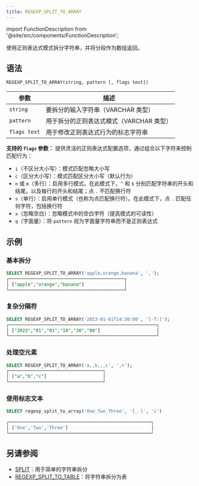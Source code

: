 ```yaml
---
title: REGEXP_SPLIT_TO_ARRAY
---
```


import FunctionDescription from '@site/src/components/FunctionDescription';

<FunctionDescription description="引入或更新于：v1.2.756"/>

使用正则表达式模式拆分字符串，并将分段作为数组返回。

## 语法

```sql
REGEXP_SPLIT_TO_ARRAY(string, pattern [, flags text])
```

| 参数         | 描述                                                         |
|--------------|--------------------------------------------------------------|
| `string`     | 要拆分的输入字符串（VARCHAR 类型）                           |
| `pattern`    | 用于拆分的正则表达式模式（VARCHAR 类型）                     |
| `flags text` | 用于修改正则表达式行为的标志字符串                           |

**支持的 `flags` 参数：**
提供灵活的正则表达式配置选项，通过组合以下字符来控制匹配行为：
*   `i`（不区分大小写）：模式匹配忽略大小写
*   `c`（区分大小写）：模式匹配区分大小写（默认行为）
*   `n` 或 `m`（多行）：启用多行模式。在此模式下，`^` 和 `$` 分别匹配字符串的开头和结尾，以及每行的开头和结尾；点 `.` 不匹配换行符
*   `s`（单行）：启用单行模式（也称为点匹配换行符）。在此模式下，点 `.` 匹配任何字符，包括换行符
*   `x`（忽略空白）：忽略模式中的空白字符（提高模式的可读性）
*   `q`（字面量）：将 `pattern` 视为字面量字符串而不是正则表达式

## 示例

### 基本拆分
```sql
SELECT REGEXP_SPLIT_TO_ARRAY('apple,orange,banana', ',');
┌───────────────────────────────────────────┐
│ ["apple","orange","banana"]               │
└───────────────────────────────────────────┘
```

### 复杂分隔符
```sql
SELECT REGEXP_SPLIT_TO_ARRAY('2023-01-01T14:30:00', '[-T:]');
┌───────────────────────────────────────────────────────┐
│ ["2023","01","01","14","30","00"]                     │
└───────────────────────────────────────────────────────┘
```

### 处理空元素
```sql
SELECT REGEXP_SPLIT_TO_ARRAY('a,,b,,,c', ',+');
┌───────────────────────────────────┐
│ ["a","b","c"]                     │
└───────────────────────────────────┘
```

### 使用标志文本

```sql
SELECT regexp_split_to_array('One_Two_Three', '[_-]', 'i')

╭─────────────────────────────────────────────────────╮
│ ['One','Two','Three']                               │
╰─────────────────────────────────────────────────────╯

```


## 另请参阅

- [SPLIT](split.md)：用于简单的字符串拆分
- [REGEXP_SPLIT_TO_TABLE](regexp-split-table.md)：将字符串拆分为表